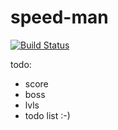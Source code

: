 # speed-man

[![Build Status](https://travis-ci.org/Thundix/speed-man.svg?branch=master)](https://travis-ci.org/Thundix/speed-man)

todo:

- score
- boss
- lvls
- todo list :-)
